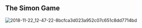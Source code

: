 ## The Simon Game

![2018-11-22_12-47-22-8bcfca3d023a952c07c651c8dd7714bd](https://github.com/Harshit-2/Simon-Game/assets/102576901/0a69fbdf-1855-4449-b492-a4f4cdded10c)
